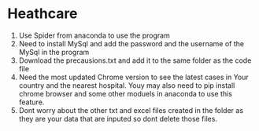 # Heathcare
1. Use Spider from anaconda to use the program 
2. Need to install MySql and add the password and the username of the MySql in the program 
3. Download the precausions.txt and add it to the same folder as the code file 
4. Need the most updated Chrome version to see the latest cases in Your country and the nearest hospital. Youy may also need to pip install chrome browser and some other moduels in anaconda to use this feature. 
5. Dont worry about the other txt and excel files created in the folder as they are your data that are inputed so dont delete those files. 
